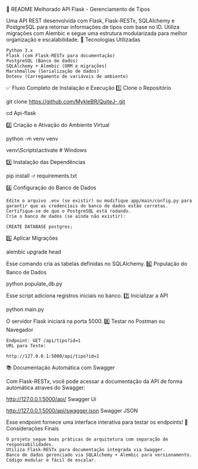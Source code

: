 📝 README Melhorado
API Flask - Gerenciamento de Tipos

Uma API REST desenvolvida com Flask, Flask-RESTx, SQLAlchemy e PostgreSQL para retornar informações de tipos com base no ID. Utiliza migrações com Alembic e segue uma estrutura modularizada para melhor organização e escalabilidade.
🚀 Tecnologias Utilizadas

    Python 3.x
    Flask (com Flask-RESTx para documentação)
    PostgreSQL (Banco de dados)
    SQLAlchemy + Alembic (ORM e migrações)
    Marshmallow (Serialização de dados)
    Dotenv (Carregamento de variáveis de ambiente)

✅ Fluxo Completo de Instalação e Execução
1️⃣ Clone o Repositório

git clone https://github.com/MykleBR/QuiteJ-.git

cd Api-flask

2️⃣ Criação e Ativação do Ambiente Virtual

python -m venv venv

venv\Scripts\activate  # Windows

3️⃣ Instalação das Dependências

pip install -r requirements.txt

4️⃣ Configuração do Banco de Dados

    Edite o arquivo .env (se existir) ou modifique app/main/config.py para garantir que as credenciais do banco de dados estão corretas.
    Certifique-se de que o PostgreSQL está rodando.
    Crie o banco de dados (se ainda não existir):

    CREATE DATABASE postgres;

5️⃣ Aplicar Migrações

alembic upgrade head

Esse comando cria as tabelas definidas no SQLAlchemy.
6️⃣ População do Banco de Dados

python populate_db.py

Esse script adiciona registros iniciais no banco.
7️⃣ Inicializar a API

python main.py

O servidor Flask iniciará na porta 5000.
8️⃣ Testar no Postman ou Navegador

    Endpoint: GET /api/tipo?id=1
    URL para Teste:

    http://127.0.0.1:5000/api/tipo?id=1


📚 Documentação Automática com Swagger

Com Flask-RESTx, você pode acessar a documentação da API de forma automática atraves do Swagger:

http://127.0.0.1:5000/api/ Swagger Ui

http://127.0.0.1:5000/api/swagger.json  Swagger JSON

Esse endpoint fornece uma interface interativa para testar os endpoints!
📌 Considerações Finais

    O projeto segue boas práticas de arquitetura com separação de responsabilidades.
    Utiliza Flask-RESTx para documentação integrada via Swagger.
    Banco de dados gerenciado via SQLAlchemy + Alembic para versionamento.
    Código modular e fácil de escalar.
